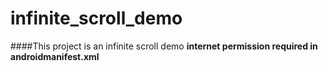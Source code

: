 # infinite_scroll_demo
####This project is an infinite scroll demo
**internet permission required in androidmanifest.xml**
